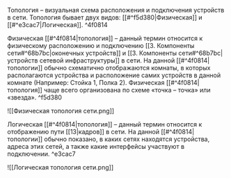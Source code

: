 Топология – визуальная схема расположения и подключения устройств в сети. Топология бывает двух видов: [[#^f5d380|Физическая]] и [[#^e3cac7|Логическая]]. ^4f0814

Физическая [[#^4f0814|топология]] – данный термин относится к физическому расположению и подключению [[3. Компоненты сети#^68b7bc|оконечных устройств]] и [[3. Компоненты сети#^68b7bc|устройств сетевой инфраструктуры]] в сети. На данной [[#^4f0814|топологии]] обычно схематично отображаются комнаты, в которых располагаются устройства и расположение самих устройств в данной комнате (Например: Стойка 1, Полка 2). Физическая [[#^4f0814|топология]] чаще всего организована по схеме «точка – точка» или «звезда». ^f5d380

![[Физическая топология сети.png]]

Логическая [[#^4f0814|топология]] – данный термин относится к отображению пути [[13|кадров]] в сети. На данной [[#^4f0814|топологии]] обычно показано, в каких сетях находятся устройства, адреса этих сетей, а также какие интерфейсы участвуют в подключении. ^e3cac7

![[Логическая топология сети.png]]